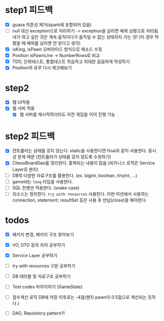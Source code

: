 # step1 피드백
- [x] guava 의존성 제거(spark에 포함되어 있음)
- [ ] null 대신 exception으로 처리하기
  -> exception을 날리면 예외 상황으로 처리됨. 내가 하고 싶은 것은 계속 움직이다가 움직일 수 없는 상태까지 가는 것! 
  (이 경우 막혔을 때 예외를 날리면 안 된다고 생각)
- [x] isKing, isPawn 오버라이드 방식으로 메소드 수정
- [x] Position isPawnLine -> NumberRows로 비교
- [x] TDD, 단위테스트, 통합테스트 학습하고 최대한 꼼꼼하게 작성하기
- [x] Position의 유무 다시 체크해보기
  
# step2

- [x] 웹 UI적용
- [x] 웹 서버 적용
    - [x] 웹 서버를 재시작하더라도 이전 게임을 이어 진행 가능
  
# step2 피드백
- [x] 컨트롤러는 상태를 갖지 않는다. static을 사용한다면 final과 같이 사용한다. 동시성 문제 때문 (컨트롤러가 상태를 갖지 않도록 수정하기)
- [x] ChessBoardDao를 정리한다. 중복되는 내용이 많음 (비지니스 로직은 Service Layer로 분리)
- [ ] DB의 다양한 자료구조를 활용한다. (ex. bigint, boolean, tinyint, ...)
- [ ] gameId는 `long` 타입을 사용한다.
- [ ] SQL 컨벤션 적용한다. (snake case) 
- [ ] 리소스는 정리한다. `try with resources` 사용한다. 이번 미션에서 사용하는 connection, statement, resultSet 등은 사용 후 반납(close)을 해야한다.

# todos
- [x] 패키지 변경, 패키지 구조 찾아보기 
- [x] VO, DTO 등의 차이 공부하기
- [x] Service Layer 공부하기
- [ ] try with resources 구문 공부하기 
- [ ] DB 테이블 및 자료구조 공부하기 
- [ ] Test codes 마무리하기 (GameState)
- [ ] 점수계산 로직 DB에 저장 이후로는 -4점(왠지 pawn이 0.5점으로 계산되는 듯하다.)
- [ ] DAO, Repository pattern?!


